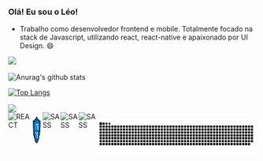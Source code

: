 ### Olá! Eu sou o Léo!
- Trabalho como desenvolvedor frontend e mobile. Totalmente focado na stack de Javascript, utilizando react, react-native e apaixonado por UI Design. 😄

 <a href="https://www.linkedin.com/in/l%C3%A9o-gonzaga-00b618150/"  target="_blank" >
  <img src="https://img.shields.io/badge/LinkedIn-0077B5?style=for-the-badge&logo=linkedin&logoColor=white"/>
</a>
 </br>

![Anurag's github stats](https://github-readme-stats.vercel.app/api?username=leogonzaga&show_icons=true&theme=radical)

[![Top Langs](https://github-readme-stats.vercel.app/api/top-langs/?username=leogonzaga&layout=compact&theme=radical)](https://github.com/anuraghazra/github-readme-stats)

 <img align="center" src="https://github-readme-streak-stats.herokuapp.com/?user=LeoGonzaga&theme=dark" />

<div style="display:flex">
<a> 
   <img align="center" src="https://github.com/gustavofbc/pixel_of_shields/blob/main/base/javascript.png" alt="REACT" height="75" width="75" />
</a>
 <a> 
   <img align="center" src="https://github.com/gustavofbc/pixel_of_shields/blob/main/base/typescript.png" alt="REACT" height="75" width="75" />
 </a>
 <a> 
    <img align="center" src="https://github.com/gustavofbc/pixel_of_shields/blob/main/base/node.png" alt="SASS" height="75" width="75" />
  </a>
  <a> 
  <img align="center" src="https://github.com/gustavofbc/pixel_of_shields/blob/main/base/react.png" alt="SASS" height="75" width="75" />
   </a>
  <a> 
   <img align="center" src="https://github.com/gustavofbc/pixel_of_shields/blob/main/base/figma.png" alt="SASS" height="75" width="75" />
  </a>
 
   ![Snake animation](https://github.com/LeoGonzaga/LeoGonzaga/blob/master/github-user-contribution.svg)
</div>

<!--
**LeoGonzaga/LeoGonzaga** is a ✨ _special_ ✨ repository because its `README.md` (this file) appears on your GitHub profile.-->
